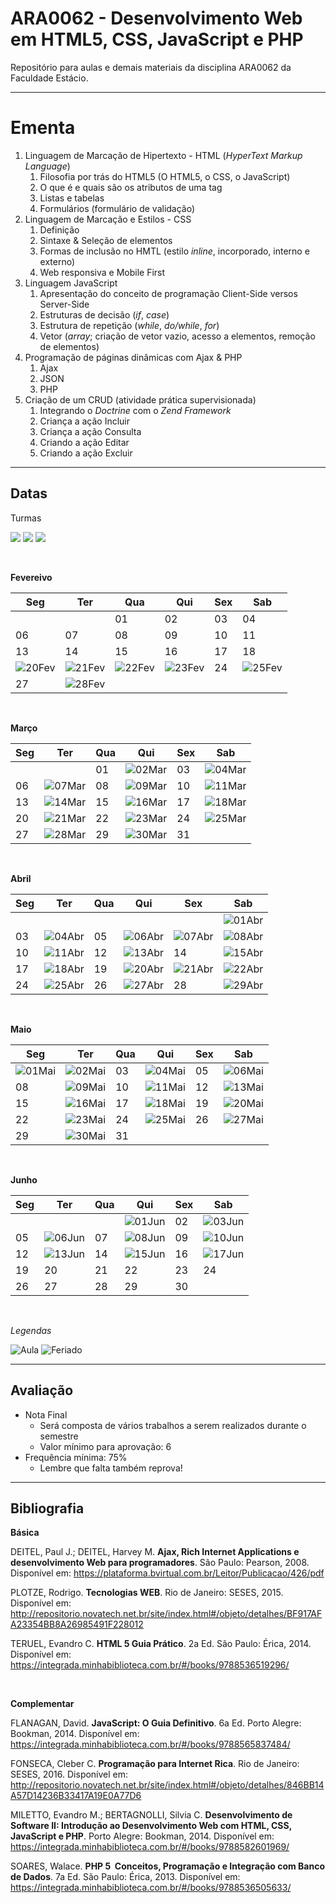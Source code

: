 # **ARA0062 - Desenvolvimento Web em HTML5, CSS, JavaScript e PHP**

Repositório para aulas e demais materiais da disciplina ARA0062 da Faculdade Estácio.

-----

# **Ementa**

1. Linguagem de Marcação de Hipertexto - HTML (*HyperText Markup Language*)
   1. Filosofia por trás do HTML5 (O HTML5, o CSS, o JavaScript)
   2. O que é e quais são os atributos de uma tag
   3. Listas e tabelas
   4. Formulários (formulário de validação)
2. Linguagem de Marcação e Estilos - CSS
   1. Definição
   2. Sintaxe & Seleção de elementos
   3. Formas de inclusão no HMTL (estilo *inline*, incorporado, interno e externo)
   4. Web responsiva e Mobile First
3. Linguagem JavaScript
   1. Apresentação do conceito de programação Client-Side versos Server-Side
   2. Estruturas de decisão (*if*, *case*)
   3. Estrutura de repetição (*while*, *do/while*, *for*)
   4. Vetor (*array*; criação de vetor vazio, acesso a elementos, remoção de elementos)
4. Programação de páginas dinâmicas com Ajax & PHP
   1. Ajax
   2. JSON
   3. PHP
5. Criação de um CRUD (atividade prática supervisionada)
   1. Integrando o *Doctrine* com o *Zend Framework*
   2. Criança a ação Incluir
   3. Criança a ação Consulta
   4. Criando a ação Editar
   5. Criando a ação Excluir 

-----

## **Datas**

Turmas

![](https://img.shields.io/badge/Ter%C3%A7a-1002-lightgrey)
![](https://img.shields.io/badge/Quinta-3045%20(VIV0034)-lightgrey)
![](https://img.shields.io/badge/S%C3%A1bado-1001-lightgrey)

<br />

**Fevereivo**

| Seg | Ter | Qua | Qui | Sex | Sab |
|---|---|---|---|---|---|
| | | 01 | 02 | 03 | 04 |
| 06 | 07 | 08 | 09 | 10 | 11 |
| 13 | 14 | 15 | 16 | 17 | 18 |
| ![20Fev](https://placehold.co/25/cornflowerblue/white?text=20) | ![21Fev](https://placehold.co/25/cornflowerblue/white?text=21) | ![22Fev](https://placehold.co/25/cornflowerblue/white?text=22) | ![23Fev](https://placehold.co/25/limegreen/white?text=23) | 24 | ![25Fev](https://placehold.co/25/limegreen/white?text=25) |
| 27 | ![28Fev](https://placehold.co/25/limegreen/white?text=28) | | | | |

<br />

**Março**

| Seg | Ter | Qua | Qui | Sex | Sab |
|---|---|---|---|---|---|
|    |    | 01 | ![02Mar](https://placehold.co/25/limegreen/white?text=02) | 03 | ![04Mar](https://placehold.co/25/limegreen/white?text=04) |
| 06 | ![07Mar](https://placehold.co/25/limegreen/white?text=07) | 08 | ![09Mar](https://placehold.co/25/limegreen/white?text=09) | 10 | ![11Mar](https://placehold.co/23/limegreen/white?text=11) |
| 13 | ![14Mar](https://placehold.co/25/limegreen/white?text=14) | 15 | ![16Mar](https://placehold.co/25/limegreen/white?text=16) | 17 | ![18Mar](https://placehold.co/23/limegreen/white?text=18) |
| 20 | ![21Mar](https://placehold.co/25/limegreen/white?text=21) | 22 | ![23Mar](https://placehold.co/25/limegreen/white?text=23) | 24 | ![25Mar](https://placehold.co/23/limegreen/white?text=25) |
| 27 | ![28Mar](https://placehold.co/25/limegreen/white?text=28) | 29 | ![30Mar](https://placehold.co/25/limegreen/white?text=30) | 31 | |

<br />

**Abril**

| Seg | Ter | Qua | Qui | Sex | Sab |
|---|---|---|---|---|---|
|    |    |    |    |    | ![01Abr](https://placehold.co/25/limegreen/white?text=01) |
| 03 | ![04Abr](https://placehold.co/25/limegreen/white?text=04) | 05 | ![06Abr](https://placehold.co/25/limegreen/white?text=06) | ![07Abr](https://placehold.co/25/cornflowerblue/white?text=07) | ![08Abr](https://placehold.co/25/cornflowerblue/white?text=08) |
| 10 | ![11Abr](https://placehold.co/25/limegreen/white?text=11) | 12 | ![13Abr](https://placehold.co/25/limegreen/white?text=13) | 14 | ![15Abr](https://placehold.co/25/limegreen/white?text=15) |
| 17 | ![18Abr](https://placehold.co/25/limegreen/white?text=18) | 19 | ![20Abr](https://placehold.co/25/limegreen/white?text=20) | ![21Abr](https://placehold.co/25/cornflowerblue/white?text=21) | ![22Abr](https://placehold.co/25/limegreen/white?text=22) |
| 24 | ![25Abr](https://placehold.co/25/limegreen/white?text=25) | 26 | ![27Abr](https://placehold.co/25/limegreen/white?text=27) | 28 | ![29Abr](https://placehold.co/25/limegreen/white?text=29) |

<br />

**Maio**

| Seg | Ter | Qua | Qui | Sex | Sab |
|---|---|---|---|---|---|
| ![01Mai](https://placehold.co/25/cornflowerblue/white?text=01) | ![02Mai](https://placehold.co/25/limegreen/white?text=02) | 03 | ![04Mai](https://placehold.co/25/limegreen/white?text=04) | 05 | ![06Mai](https://placehold.co/25/limegreen/white?text=06) |
| 08 | ![09Mai](https://placehold.co/25/limegreen/white?text=09) | 10 | ![11Mai](https://placehold.co/25/limegreen/white?text=11) | 12 | ![13Mai](https://placehold.co/25/limegreen/white?text=13) |
| 15 | ![16Mai](https://placehold.co/25/limegreen/white?text=16) | 17 | ![18Mai](https://placehold.co/25/limegreen/white?text=18) | 19 | ![20Mai](https://placehold.co/25/limegreen/white?text=20) |
| 22 | ![23Mai](https://placehold.co/25/limegreen/white?text=23) | 24 | ![25Mai](https://placehold.co/25/limegreen/white?text=25) | 26 | ![27Mai](https://placehold.co/25/limegreen/white?text=27) |
| 29 | ![30Mai](https://placehold.co/25/limegreen/white?text=30) | 31 |    |    |

<br />

**Junho**

| Seg | Ter | Qua | Qui | Sex | Sab
|---|---|---|---|---|---|
|    |    |    | ![01Jun](https://placehold.co/25/limegreen/white?text=01) | 02 | ![03Jun](https://placehold.co/25/limegreen/white?text=03) |
| 05 | ![06Jun](https://placehold.co/25/limegreen/white?text=06) | 07 | ![08Jun](https://placehold.co/25/cornflowerblue/white?text=08) | 09 | ![10Jun](https://placehold.co/25/limegreen/white?text=10) |
| 12 | ![13Jun](https://placehold.co/25/limegreen/white?text=13) | 14 | ![15Jun](https://placehold.co/25/limegreen/white?text=15) | 16 | ![17Jun](https://placehold.co/25/limegreen/white?text=17) |
| 19 | 20 | 21 | 22 | 23 | 24 |
| 26 | 27 | 28 | 29 | 30 | |

<br />

*Legendas*

![Aula](https://img.shields.io/badge/-Aula-limegreen?style=for-the-badge)
![Feriado](https://img.shields.io/badge/-Feriado-cornflowerblue?style=for-the-badge)

-----

## **Avaliação**

* Nota Final
  * Será composta de vários trabalhos a serem realizados durante o semestre
  * Valor mínimo para aprovação: 6
* Frequência mínima: 75%
  * Lembre que falta também reprova!

-----

## **Bibliografia**

**Básica**

DEITEL, Paul J.; DEITEL, Harvey M. **Ajax, Rich Internet Applications e desenvolvimento Web para programadores**. São Paulo: Pearson, 2008.
Disponível em: https://plataforma.bvirtual.com.br/Leitor/Publicacao/426/pdf

PLOTZE, Rodrigo. **Tecnologias WEB**. Rio de Janeiro: SESES, 2015.
Disponível em: http://repositorio.novatech.net.br/site/index.html#/objeto/detalhes/BF917AFA­2335­4BB8­A269­85491F228012

TERUEL, Evandro C. **HTML 5 Guia Prático**. 2a Ed. São Paulo: Érica, 2014.
Disponível em: https://integrada.minhabiblioteca.com.br/#/books/9788536519296/

<br />

**Complementar**

FLANAGAN, David. **JavaScript: O Guia Definitivo**. 6a Ed. Porto Alegre: Bookman, 2014.
Disponível em: https://integrada.minhabiblioteca.com.br/#/books/9788565837484/

FONSECA, Cleber C. **Programação para Internet Rica**. Rio de Janeiro: SESES, 2016.
Disponível em: http://repositorio.novatech.net.br/site/index.html#/objeto/detalhes/846BB14A­57D1­4236­B334­17A19E0A77D6

MILETTO, Evandro M.; BERTAGNOLLI, Silvia C. **Desenvolvimento de Software II: Introdução ao Desenvolvimento Web com HTML, CSS, JavaScript e PHP**. Porto Alegre: Bookman, 2014.
Disponível em: https://integrada.minhabiblioteca.com.br/#/books/9788582601969/

SOARES, Walace. **PHP 5 ­ Conceitos, Programação e Integração com Banco de Dados**. 7a Ed. São Paulo: Érica, 2013.
Disponível em: https://integrada.minhabiblioteca.com.br/#/books/9788536505633/